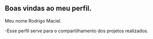 ## Boas vindas ao meu perfil.

Meu nome Rodrigo Maciel.

-Esse perfil serve para o compartilhamento dos projetos realizados.
